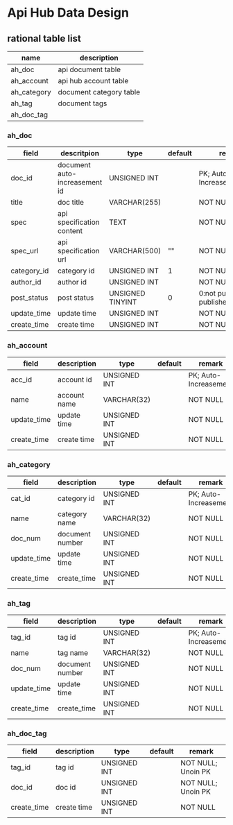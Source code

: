 # Api Hub Data Design

## rational table list

| name        | description             |
| ----------- | ----------------------- |
| ah_doc      | api document table      |
| ah_account  | api hub account table   |
| ah_category | document category table |
| ah_tag      | document tags           |
| ah_doc_tag  |                         |



### ah_doc

| field       | descritpion                   | type             | default | remark                                  |
| ----------- | ----------------------------- | ---------------- | ------- | --------------------------------------- |
| doc_id      | document auto-increasement id | UNSIGNED INT     |         | PK; Auto-Increasement                   |
| title       | doc title                     | VARCHAR(255)     |         | NOT NULL                                |
| spec        | api specification content     | TEXT             |         | NOT NULL                                |
| spec_url    | api specification url         | VARCHAR(500)     | ""      | NOT NULL                                |
| category_id | category id                   | UNSIGNED INT     | 1       | NOT NULL                                |
| author_id   | author id                     | UNSIGNED INT     |         | NOT NULL                                |
| post_status | post status                   | UNSIGNED TINYINT | 0       | 0:not published; 1: published;2:deleted |
| update_time | update time                   | UNSIGNED INT     |         | NOT NULL                                |
| create_time | create time                   | UNSIGNED INT     |         | NOT NULL                                |



### ah_account

| field       | description  | type         | default | remark                |
| ----------- | ------------ | ------------ | ------- | --------------------- |
| acc_id      | account id   | UNSIGNED INT |         | PK; Auto-Increasement |
| name        | account name | VARCHAR(32)  |         | NOT NULL              |
| update_time | update time  | UNSIGNED INT |         | NOT NULL              |
| create_time | create time  | UNSIGNED INT |         | NOT NULL              |



### ah_category

| field       | description     | type         | default | remark                |
| ----------- | --------------- | ------------ | ------- | --------------------- |
| cat_id      | category id     | UNSIGNED INT |         | PK; Auto-Increasement |
| name        | category name   | VARCHAR(32)  |         | NOT NULL              |
| doc_num     | document number | UNSIGNED INT |         | NOT NULL              |
| update_time | update time     | UNSIGNED INT |         | NOT NULL              |
| create_time | create_time     | UNSIGNED INT |         | NOT NULL              |



### ah_tag

| field       | description     | type         | default | remark                |
| ----------- | --------------- | ------------ | ------- | --------------------- |
| tag_id      | tag id          | UNSIGNED INT |         | PK; Auto-Increasement |
| name        | tag name        | VARCHAR(32)  |         | NOT NULL              |
| doc_num     | document number | UNSIGNED INT |         | NOT NULL              |
| update_time | update time     | UNSIGNED INT |         | NOT NULL              |
| create_time | create_time     | UNSIGNED INT |         | NOT NULL              |



### ah_doc_tag

| field       | description | type         | default | remark             |
| ----------- | ----------- | ------------ | ------- | ------------------ |
| tag_id      | tag id      | UNSIGNED INT |         | NOT NULL; Unoin PK |
| doc_id      | doc id      | UNSIGNED INT |         | NOT NULL; Unoin PK |
| create_time | create time | UNSIGNED INT |         | NOT NULL           |

